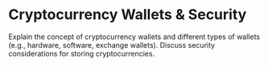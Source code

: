 # Cryptocurrency Wallets & Security

Explain the concept of cryptocurrency wallets and different types of wallets (e.g., hardware, software, exchange wallets). Discuss security considerations for storing cryptocurrencies.